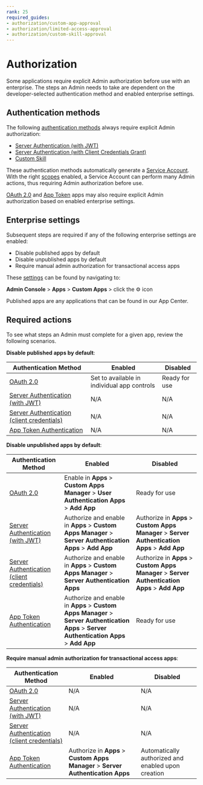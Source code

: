 ```yaml
---
rank: 25
required_guides: 
- authorization/custom-app-approval
- authorization/limited-access-approval
- authorization/custom-skill-approval
---
```


# Authorization 

Some applications require explicit Admin authorization before use with an
enterprise. The steps an Admin needs to take are dependent on the 
developer-selected authentication method and enabled enterprise settings. 

## Authentication methods

The following [authentication methods][auth] always require explicit Admin 
authorization: 

- [Server Authentication (with JWT)][jwt]
- [Server Authentication (with Client Credentials Grant)][cc]
- [Custom Skill][skill]

These authentication methods automatically generate a [Service Account][sa].
With the right [scopes][scopes] enabled, a Service Account can perform many
Admin actions, thus requiring Admin authorization before use. 

[OAuth 2.0][oauth] and [App Token][apptoken] apps may also require explicit
Admin authorization based on enabled enterprise settings. 

## Enterprise settings

Subsequent steps are required if any of the following enterprise settings are
enabled: 

- Disable published apps by default
- Disable unpublished apps by default
- Require manual admin authorization for transactional access apps

These [settings][setting] can be found by navigating to: 

**Admin Console** > **Apps** > **Custom Apps** > click the ⚙ icon

<Message tip>
 Published apps are any applications that can be found in our App Center.
</Message>

## Required actions

To see what steps an Admin must complete for a given app, review the following
scenarios. 

<!-- markdownlint-disable line-length -->
<!--alex ignore-->
**Disable published apps by default**:

| Authentication Method                            | Enabled                                     | Disabled
| ------------------------------------------------ | ------------------------------------------- | -------------- |
|[OAuth 2.0][standauth]                            | Set to available in individual app controls | Ready for use  |
|[Server Authentication (with JWT)][jwt]           | N/A                                         | N/A            |
|[Server Authentication (client credentials)][cc]  | N/A                                         | N/A            |
|[App Token Authentication][apptoken]              | N/A                                         | N/A            |

**Disable unpublished apps by default**: 

| Authentication Method                            | Enabled                                                                             | Disabled
| ------------------------------------------------ | ----------------------------------------------------------------------------------- | --------------------------------------- |
|[OAuth 2.0][standauth]                            | Enable in **Apps** > **Custom Apps Manager** > **User Authentication Apps** > **Add App** | Ready for use                           |
|[Server Authentication (with JWT)][jwt]           | Authorize and enable in **Apps** > **Custom Apps Manager** > **Server Authentication Apps** > **Add App** | Authorize in **Apps** > **Custom Apps Manager** > **Server Authentication Apps** > **Add App** |
|[Server Authentication (client credentials)][cc]  | Authorize and enable in **Apps** > **Custom Apps Manager** > **Server Authentication Apps** | Authorize in **Apps** > **Custom Apps Manager** > **Server Authentication Apps** > **Add App** |
|[App Token Authentication][apptoken]              | Authorize and enable in **Apps** > **Custom Apps Manager** > **Server Authentication Apps** > **Server Authentication Apps** > **Add App** | Ready for use                           |

**Require manual admin authorization for transactional access apps**: 

| Authentication Method                            | Enabled                                                                  | Disabled                                             |
| ------------------------------------------------ | ------------------------------------------------------------------------ | ---------------------------------------------------- |
|[OAuth 2.0][standauth]                            | N/A                                                                      | N/A                                                  |
|[Server Authentication (with JWT)][jwt]           | N/A                                                                      | N/A                                                  |
|[Server Authentication (client credentials)][cc]  | N/A                                                                      | N/A                                                  |
|[App Token Authentication][apptoken]              | Authorize in **Apps** > **Custom Apps Manager** > **Server Authentication Apps** | Automatically authorized and enabled upon creation   |

<!--alex enable-->
<!-- markdownlint-enable line-length -->

[auth]: g://authentication/select
<!-- i18n-enable localize-links -->
[setting]: https://support.box.com/hc/en-us/articles/360044196653-Managing-custom-apps
<!-- i18n-disable localize-links -->
[sa]: g://getting-started/user-types/service-account
[scopes]: g://api-calls/permissions-and-errors/scopes
[ag]: g://applications/app-center
[standauth]: g://authentication/oauth2
[jwt]: g://authentication/jwt
[cc]: g://authentication/client-credentials
[apptoken]: g://authentication/app-token
[skill]: g://applications/app-types/custom-skills
[oauth]: g://authentication/oauth2
